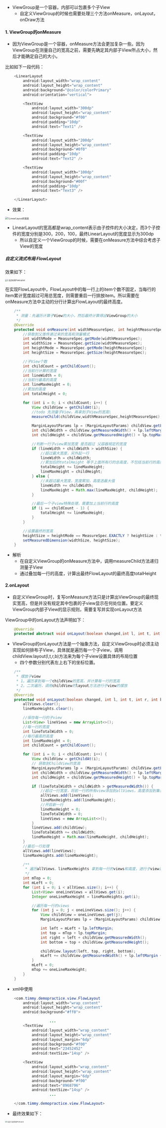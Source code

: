 - ViewGroup是一个容器，内部可以包裹多个子View
  - 自定义ViewGroup的时候也需要处理三个方法onMeasure，onLayout，onDraw方法

#### 1. ViewGroup的onMeasure

- 因为ViewGroup是一个容器，onMeasure方法会更加复杂一些。因为ViewGroup在测量自己的宽高之前，需要先确定其内部子View所占大小，然后才能确定自己的大小。

比如如下一段代码：

~~~java
    <LinearLayout
        android:layout_width="wrap_content"
        android:layout_height="wrap_content"
        android:background="@color/colorPrimary"
        android:orientation="vertical">

        <TextView
            android:layout_width="300dp"
            android:layout_height="wrap_content"
            android:background="#f00"
            android:padding="10dp"
            android:text="Text1" />

        <TextView
            android:layout_width="200dp"
            android:layout_height="wrap_content"
            android:background="#0f0"
            android:padding="10dp"
            android:text="Text2" />

        <TextView
            android:layout_width="100dp"
            android:layout_height="wrap_content"
            android:background="#00f"
            android:padding="10dp"
            android:text="Text3" />

    </LinearLayout>
~~~

- 效果：

<img src=".\res1.1\1.LinearLayout的宽度.png" alt="1.LinearLayout的宽度" style="zoom:50%;" />

- LinearLayout的宽高都是wrap_content表示由子控件的大小决定，而3个子控件的宽度分别是300，200，100，最终LinearLayout的宽度显示为300dp
  - 所以自定义一个ViewGroup的时候，需要在onMeasure方法中综合考虑子View的宽度

##### 自定义流式布局 FlowLayout

效果如下：

<img src=".\res1.1\2.流式布局FlowLayout.png" alt="2.流式布局FlowLayout" style="zoom:40%;" />

在实现FlowLayout中，FlowLayout中的每一行上的item个数不固定，当每行的item累计宽度超过可用总宽度，则需要重启一行排放item。所以需要在onMeasure方法中主动的分行计算出FlowLayout的最终高度。

~~~java
    /**
     * 测量：先遍历计算子View的大小，然后最终计算得出ViewGroup的大小
     */
    @Override
    protected void onMeasure(int widthMeasureSpec, int heightMeasureSpec) {
        //获取到父类传递过来的宽高和测量模式
        int widthMode = MeasureSpec.getMode(widthMeasureSpec);
        int widthSize = MeasureSpec.getSize(widthMeasureSpec);
        int heightMode = MeasureSpec.getMode(heightMeasureSpec);
        int heightSize = MeasureSpec.getSize(heightMeasureSpec);

        //子View个数
        int childCount = getChildCount();
        //当前行计算的宽度
        int lineWidth = 0;
        //当前行最高的高度
        int lineMaxHeight = 0;
        //累加的高度
        int totalHeight = 0;

        for (int i = 0; i < childCount; i++) {
            View childView = getChildAt(i);
            //todo 先测量子View，再拿到子View的宽高\
            measureChild(childView,widthMeasureSpec,heightMeasureSpec);
          
            MarginLayoutParams lp = (MarginLayoutParams) childView.getLayoutParams();
            int childWidth = childView.getMeasuredWidth() + lp.leftMargin + lp.rightMargin;
            int childHeight = childView.getMeasuredHeight() + lp.topMargin + lp.bottomMargin;

            //判断一行子view累加宽度 是否超过 父容器规定的宽度
            if (lineWidth + childWidth > widthSize) {
                //超过最大宽度，另外起一行
                lineWidth = childWidth;
                //累加后的totalHeight 等于上面所有行的总高度，不包括当前行的高度
                totalHeight += lineMaxHeight;
                lineMaxHeight = childHeight;
            } else {
                //未超过最大宽度，宽度累加，高度选最大值
                lineWidth += childWidth;
                lineMaxHeight = Math.max(lineMaxHeight, childHeight);
            }

            //最后一个子view特殊处理，需要加上当前行的高度
            if (i == childCount - 1) {
                totalHeight += lineMaxHeight;
            }
        }

        //设置最终的宽高
        heightSize = heightMode == MeasureSpec.EXACTLY ? heightSize : totalHeight;
        setMeasuredDimension(widthSize, heightSize);
    }
~~~

- 解析
  - 在自定义ViewGroup的onMeasure方法中，调用measureChild方法递归测量子View
  - 通过叠加每一行的高度，计算出最终FlowLayout的最终高度totalHeight

#### 2.onLayout

- 自定义ViewGroup时，复写onMeasure方法只是计算出ViewGroup的最终现实宽高，但是并没有规定其中包裹的子view显示在何处位置。要定义ViewGroup内部子View的显示规则，需要复写并实现onLayout方法

ViewGroup中的onLayout方法声明如下：

~~~java
    @Override
    protected abstract void onLayout(boolean changed,int l, int t, int r, int b);
~~~

- VIewGroup的onLayout方法是一个抽象方法，自定义ViewGroup时必须主动实现如何排布子View，具体就是遍历每一个子view，调用childView.layout(l,t,r,b)方法来为每个子view设置具体的布局位置
  - 四个参数分别代表左上右下的坐标位置。

~~~java
    /**
     * 摆放子view
     * 1。遍历拿到每一个childView的宽高，并计算每一行的宽高
     * 2。二次遍历，调用childView的layout方法进行子view的摆放
     */
    @Override
    protected void onLayout(boolean changed, int l, int t, int r, int b) {
        allViews.clear();
        lineMaxHeights.clear();

        //保存每一行的子view
        List<View> lineViews = new ArrayList<>();
        //每一行的宽度
        int lineTotalWidth = 0;
        //每行最高的高度
        int lineMaxHeight = 0;
        int childCount = getChildCount();

        for (int i = 0; i < childCount; i++) {
            View childView = getChildAt(i);
            // 获取到ChildView的宽高
            MarginLayoutParams lp = (MarginLayoutParams) childView.getLayoutParams();
            int childWidth = childView.getMeasuredWidth() + lp.leftMargin + lp.rightMargin;
            int childHeight = childView.getMeasuredHeight() + lp.topMargin + lp.bottomMargin;

            if (lineTotalWidth + childWidth > getMeasuredWidth()) {
                //超过一行宽度，将前一行的所有view添加到allViews，高度添加到集合中
                allViews.add(lineViews);
                lineMaxHeights.add(lineMaxHeight);
                //开启新一行
                lineMaxHeight = 0;
                lineTotalWidth = 0;
                lineViews = new ArrayList<>();
            }
            lineViews.add(childView);
            lineTotalWidth += childWidth;
            lineMaxHeight = Math.max(lineMaxHeight, childHeight);
        }
        //最后一行处理
        allViews.add(lineViews);
        lineMaxHeights.add(lineMaxHeight);

        /**
         * 遍历allViews，lineMaxHeights 拿到每一行的views和高度，进行子view进行摆放
         */
        int mTop = 0;
        int mLeft = 0;
        for (int i = 0; i < allViews.size(); i++) {
            List<View> oneLineViews = allViews.get(i);
            Integer oneLineMaxHeight = lineMaxHeights.get(i);

            //遍历每一行的views
            for (int j = 0; j < oneLineViews.size(); j++) {
                View childView = oneLineViews.get(j);
                MarginLayoutParams lp = (MarginLayoutParams) childView.getLayoutParams();

                int left = mLeft + lp.leftMargin;
                int top = mTop + lp.topMargin;
                int right = left + childView.getMeasuredWidth();
                int bottom = top + childView.getMeasuredHeight();

                childView.layout(left, top, right, bottom);
                mLeft += childView.getMeasuredWidth() + lp.leftMargin + lp.rightMargin;
            }
            mLeft = 0;
            mTop += oneLineMaxHeight;
        }
    }
~~~

- xml中使用

~~~java
    <com.timmy.demopractice.view.FlowLayout
        android:layout_width="wrap_content"
        android:layout_height="wrap_content"
        android:background="#ff0">

					...
        <TextView
            android:layout_width="wrap_content"
            android:layout_height="wrap_content"
            android:layout_margin="6dp"
            android:background="#f00"
            android:text="23452452"
            android:textSize="14sp" />

        <TextView
            android:layout_width="wrap_content"
            android:layout_height="wrap_content"
            android:layout_margin="6dp"
            android:background="#f00"
            android:text="8968796"
            android:textSize="14sp" />
					...

    </com.timmy.demopractice.view.FlowLayout>

~~~

- 最终效果如下：

<img src=".\res1.1\3.自定义流式布局FlowLayout.png" alt="3.自定义流式布局FlowLayout" style="zoom:30%;" />





